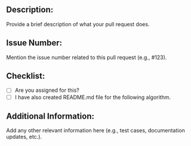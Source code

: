 ## Description:
Provide a brief description of what your pull request does.

## Issue Number:
Mention the issue number related to this pull request (e.g., #123).

## Checklist:
- [ ] Are you assigned for this?
- [ ] I have also created README.md file for the following algorithm.

## Additional Information:
Add any other relevant information here (e.g., test cases, documentation updates, etc.).
